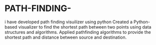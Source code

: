 # PATH-FINDING-
i have developed  path finding  visuilizer using python
Created a Python-based visualizer to find the shortest path between two points using data structures and algorithms.
Applied pathfinding algorithms to provide the shortest path and distance between source and destination.
